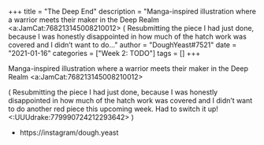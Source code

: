 +++
title = "The Deep End"
description = "Manga-inspired illustration where a warrior meets their maker in the Deep Realm <a:JamCat:768213145008210012>   ( Resubmitting the piece I had just done, because I was honestly disappointed in how much of the hatch work was covered and I didn’t want to do..."
author = "DoughYeast#7521"
date = "2021-01-16"
categories = ["Week 2: TODO"]
tags = []
+++

Manga-inspired illustration where a warrior meets their maker in the Deep Realm <a:JamCat:768213145008210012> 

( Resubmitting the piece I had just done, because I was honestly disappointed in how much of the hatch work was covered and I didn’t want to do another red piece this upcoming week. Had to switch it up! <:UUUdrake:779990724212293642> )

+ https://instagram/dough.yeast
